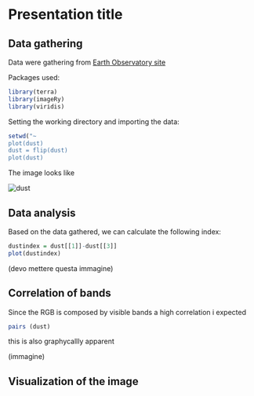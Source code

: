 # Presentation title

## Data gathering

Data were gathering from [Earth Observatory site](https://earthobservatory.nasa.gov/)

Packages used:

```r 
library(terra)
library(imageRy)
library(viridis)
```

Setting the working directory and importing the data:

``` r
setwd("~
plot(dust)
dust = flip(dust)
plot(dust)
```

The image looks like

![dust](https://github.com/user-attachments/assets/54bd6ad2-cb68-4d92-88b9-030883dc7b5e)


## Data analysis

Based on the data gathered, we can calculate the following index:

```r
dustindex = dust[[1]]-dust[[3]]
plot(dustindex)
```

(devo mettere questa immagine)

## Correlation of bands

Since the RGB is composed by visible bands a high correlation i expected

```r
pairs (dust)
```

this is also graphycallly apparent 

(immagine)

## Visualization of the image









